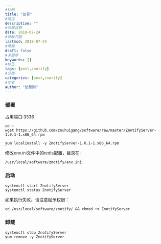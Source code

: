 ```yaml
---
#标题
title: "部署"
#描述
description: ""
#创建日期
date: 2018-07-24
#修改日期
lastmod: 2018-07-24
#草稿
draft: false
#关键字
keywords: []
#标签
tags: [post,znotify]
#分类
categories: [post,znotify]
#作者
author: "邹慧刚"
---
```

### 部署

占用端口:3336

	cd ~
	wget https://github.com/zouhuigang/software/raw/master/ZnotifyServer-1.0.1-1.x86_64.rpm

	yum localinstall -y ZnotifyServer-1.0.1-1.x86_64.rpm

修改env.ini文件中的redis配置，目录在:

	/usr/local/software/znotify/env.ini


### 启动

	systemctl start ZnotifyServer
	systemctl status ZnotifyServer

如果执行失败，请注意赋予权限：

	cd /usr/local/software/znotify/ && chmod +x ZnotifyServer


### 卸载

	systemctl stop ZnotifyServer
	yum remove -y ZnotifyServer



	